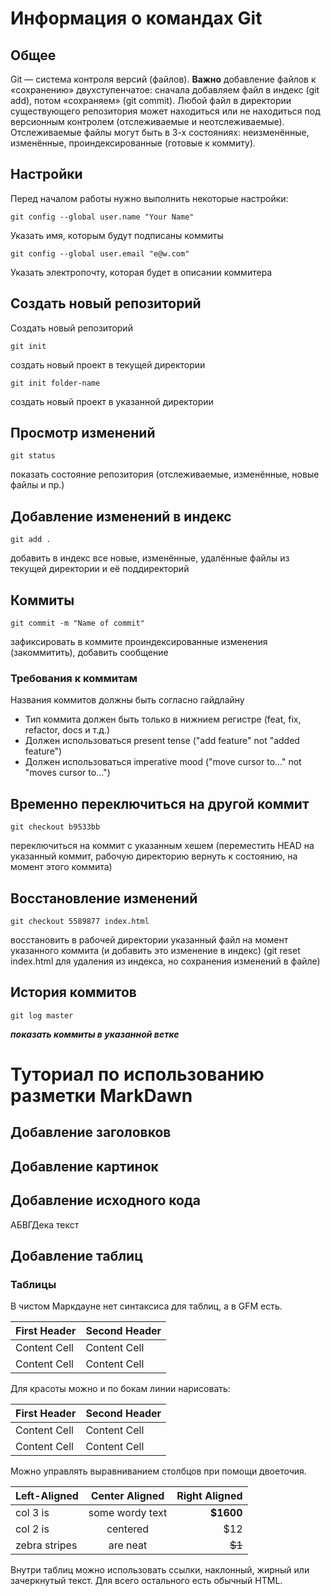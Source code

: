 # Информация о командах Git

## Общее
Git — система контроля версий (файлов). 
**Важно**
добавление файлов к «сохранению» двухступенчатое: сначала добавляем файл в индекс (git add), потом «сохраняем» (git commit).
Любой файл в директории существующего репозитория может находиться или не находиться под версионным контролем (отслеживаемые и неотслеживаемые). 
Отслеживаемые файлы могут быть в 3-х состояниях: неизменённые, изменённые, проиндексированные (готовые к коммиту).
## Настройки
Перед началом работы нужно выполнить некоторые настройки:
```
git config --global user.name "Your Name"
```
Указать имя, которым будут подписаны коммиты
```
git config --global user.email "e@w.com" 
```
Указать электропочту, которая будет в описании коммитера

## Создать новый репозиторий
Создать новый репозиторий
```
git init   
```
создать новый проект в текущей директории
```
git init folder-name
```
создать новый проект в указанной директории

## Просмотр изменений
```
git status 
```
показать состояние репозитория (отслеживаемые, изменённые, новые файлы и пр.)
## Добавление изменений в индекс
```
git add .
```
добавить в индекс все новые, изменённые, удалённые файлы из текущей директории и её поддиректорий
## Коммиты
```
git commit -m "Name of commit" 
```
зафиксировать в коммите проиндексированные изменения (закоммитить), добавить сообщение
### Требования к коммитам
Названия коммитов должны быть согласно гайдлайну
-	Тип коммита должен быть только в нижнием регистре (feat, fix, refactor, docs и т.д.)
-	Должен использоваться present tense ("add feature" not "added feature")
-	Должен использоваться imperative mood ("move cursor to..." not "moves cursor to...")

## Временно переключиться на другой коммит
```
git checkout b9533bb 
```
переключиться на коммит с указанным хешем (переместить HEAD на указанный коммит, рабочую директорию вернуть к состоянию, на момент этого коммита)
## Восстановление изменений
```
git checkout 5589877 index.html 
```
восстановить в рабочей директории указанный файл на момент указанного коммита (и добавить это изменение в индекс) (git reset index.html для удаления из индекса, но сохранения изменений в файле)
## История коммитов
```
git log master 
```
 *__показать коммиты в указанной ветке__*


# Туториал по использованию разметки MarkDawn


## Добавление заголовков


## Добавление картинок


## Добавление исходного кода
АБВГДека текст

## Добавление таблиц
### Таблицы
В чистом Маркдауне нет синтаксиса для таблиц, а в GFM есть.

First Header | Second Header
------------- | -------------
Content Cell | Content Cell
Content Cell | Content Cell

Для красоты можно и по бокам линии нарисовать:

| First Header | Second Header |
| ------------- | ------------- |
| Content Cell | Content Cell |
| Content Cell | Content Cell |

Можно управлять выравниванием столбцов при помощи
двоеточия.

| Left-Aligned | Center Aligned | Right Aligned |
|:------------- |:---------------:| -------------:|
| col 3 is | some wordy text | **$1600** |
| col 2 is | centered | $12 |
| zebra stripes | are neat | ~~$1~~ |

Внутри таблиц можно использовать ссылки, наклонный,
жирный или зачеркнутый текст.
Для всего остального есть обычный HTML.

